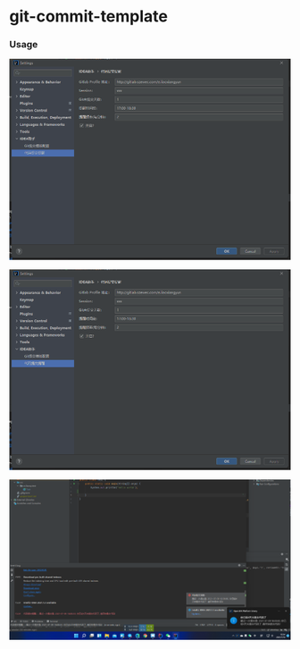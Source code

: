 # git-commit-template

### Usage

![Commit-step1](imgs/1.jpg)

![Commit-step1](imgs/2.jpg)

![Commit-step2](imgs/3.jpg)
